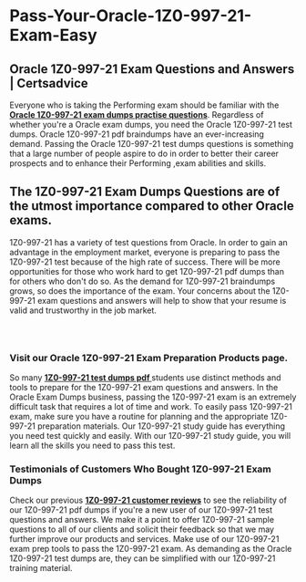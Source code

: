 # Pass-Your-Oracle-1Z0-997-21-Exam-Easy
<h2><strong>Oracle 1Z0-997-21 Exam Questions and Answers | Certsadvice</strong></h2> <p>Everyone who is taking the Performing exam should be familiar with the <a href="http://www.certsadvice.com/oracle/1z0-997-21-practice-questions"><strong>Oracle 1Z0-997-21 exam dumps practise questions</strong></a>. Regardless of whether you&#39;re a Oracle exam dumps, you need the Oracle 1Z0-997-21 test dumps. Oracle 1Z0-997-21 pdf braindumps have an ever-increasing demand. Passing the Oracle 1Z0-997-21 test dumps questions is something that a large number of people aspire to do in order to better their career prospects and to enhance their Performing ,exam abilities and skills.</p> <h2><strong>The 1Z0-997-21 Exam Dumps Questions are of the utmost importance compared to other Oracle exams.</strong></h2> <p>1Z0-997-21 has a variety of test questions from Oracle. In order to gain an advantage in the employment market, everyone is preparing to pass the 1Z0-997-21 test because of the high rate of success. There will be more opportunities for those who work hard to get 1Z0-997-21 pdf dumps than for others who don&#39;t do so. As the demand for 1Z0-997-21 braindumps grows, so does the importance of the exam. Your concerns about the 1Z0-997-21 exam questions and answers will help to show that your resume is valid and trustworthy in the job market.</p> <p><a href="http://www.certsadvice.com/oracle/1z0-997-21-practice-questions" style="display: block; padding: 1em 0; text-align: center; "><img alt="" src="https://1.bp.blogspot.com/-RUOr8Wn-CRk/YUYAxC8kcHI/AAAAAAAAAnw/F7BbdI3tw8QDj5z8iX0vQAioQzKiUxduwCLcBGAsYHQ/s0/unnamed.jpg" /></a></p> <h3><strong>Visit our Oracle 1Z0-997-21 Exam Preparation Products page.</strong></h3> <p>So many <a href="http://www.certsadvice.com/oracle/1z0-997-21-practice-questions"><strong>1Z0-997-21 test dumps pdf </strong></a>students use distinct methods and tools to prepare for the 1Z0-997-21 exam questions and answers. In the Oracle Exam Dumps business, passing the 1Z0-997-21 exam is an extremely difficult task that requires a lot of time and work. To easily pass 1Z0-997-21 exam, make sure you have a routine for planning and the appropriate 1Z0-997-21 preparation materials. Our 1Z0-997-21 study guide has everything you need test quickly and easily. With our 1Z0-997-21 study guide, you will learn all the skills you need to pass this test.</p> <h3><strong>Testimonials of Customers Who Bought 1Z0-997-21 Exam Dumps</strong></h3> <p>Check our previous <a href="http://www.certsadvice.com/oracle/1z0-997-21-practice-questions"><strong>1Z0-997-21 customer reviews</strong></a> to see the reliability of our 1Z0-997-21 pdf dumps if you&#39;re a new user of our 1Z0-997-21 test questions and answers. We make it a point to offer 1Z0-997-21 sample questions to all of our clients and solicit their feedback so that we may further improve our products and services. Make use of our 1Z0-997-21 exam prep tools to pass the 1Z0-997-21 exam. As demanding as the Oracle 1Z0-997-21 test dumps are, they can be simplified with our 1Z0-997-21 training material.</p>
